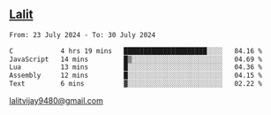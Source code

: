 ## [Lalit](https://lalit.sh)

<!--START_SECTION:waka-->

```txt
From: 23 July 2024 - To: 30 July 2024

C            4 hrs 19 mins   █████████████████████░░░░   84.16 %
JavaScript   14 mins         █▒░░░░░░░░░░░░░░░░░░░░░░░   04.69 %
Lua          13 mins         █░░░░░░░░░░░░░░░░░░░░░░░░   04.36 %
Assembly     12 mins         █░░░░░░░░░░░░░░░░░░░░░░░░   04.15 %
Text         6 mins          ▓░░░░░░░░░░░░░░░░░░░░░░░░   02.22 %
```

<!--END_SECTION:waka-->

lalitvijay9480@gmail.com

